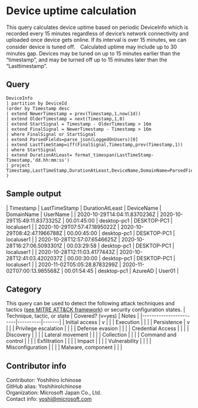 # Device uptime calculation  
This query calculates device uptime based on periodic DeviceInfo which is recorded every 15 minutes regardless of device’s network connectivity and uploaded once device gets online. If its interval is over 15 minutes, we can consider device is tuned off.　Calculated uptime may include up to 30 minutes gap. Devices may be tuned on up to 15 minutes earlier than the “timestamp”, and may be turned off up to 15 minutes later than the “Lasttimestamp”.  

## Query
```
DeviceInfo 
| partition by DeviceId
(order by Timestamp desc
| extend NewerTimestamp = prev(Timestamp,1,now(1d))
| extend OlderTimestamp = next(Timestamp,1,0)
| extend StartSignal = Timestamp - OlderTimestamp > 16m
| extend FinalSignal = NewerTimestamp - Timestamp > 16m
| where FinalSignal or StartSignal
| extend ParsedFields=parse_json(LoggedOnUsers)[0]
| extend LastTimeStamp=iff(FinalSignal,Timestamp,prev(Timestamp,1))
| where StartSignal
| extend DurationAtLeast= format_timespan(LastTimeStamp-Timestamp,'dd.hh:mm:ss')
| project Timestamp,LastTimeStamp,DurationAtLeast,DeviceName,DomainName=ParsedFields.DomainName,UserName=ParsedFields.UserName
)
```
## Sample output  
| Timestamp | LastTimeStamp | DurationAtLeast | DeviceName | DomainName | UserName |
| 2020-10-29T14:04:11.8370236Z | 2020-10-29T15:49:11.8373325Z | 00.01:45:00 | desktop-pc1 | DESKTOP-PC1 | localuser1 |
| 2020-10-29T07:57:47.1895022Z | 2020-10-29T08:42:47.1966788Z | 00.00:45:00 | desktop-pc1 | DESKTOP-PC1 | localuser1 |
| 2020-10-28T12:57:07.6546625Z | 2020-10-28T16:27:06.5093301Z | 00.03:29:58 | desktop-pc1 | DESKTOP-PC1 | localuser1 |
| 2020-10-28T12:11:03.4177443Z | 2020-10-28T12:41:03.4202037Z | 00.00:30:00 | desktop-pc1 | DESKTOP-PC1 | localuser1 |
| 2020-11-02T05:05:28.8783299Z | 2020-11-02T07:00:13.985568Z | 00.01:54:45 | desktop-pc1 | AzureAD | User01 |

## Category
This query can be used to detect the following attack techniques and tactics ([see MITRE ATT&CK framework](https://attack.mitre.org/)) or security configuration states.
| Technique, tactic, or state | Covered? (v=yes) | Notes |
|------------------------|----------|-------|
| Initial access | v |  |
| Execution |  |  |
| Persistence | v |  | 
| Privilege escalation |  |  |
| Defense evasion |  |  | 
| Credential Access |  |  | 
| Discovery |  |  | 
| Lateral movement |  |  | 
| Collection |  |  | 
| Command and control |  |  | 
| Exfiltration |  |  | 
| Impact |  |  |
| Vulnerability |  |  |
| Misconfiguration |  |  |
| Malware, component |  |  |

## Contributor info
Contributor: Yoshihiro Ichinose  
GitHub alias: YoshihiroIchinose  
Organization: Microsoft Japan Co., Ltd.  
Contact info: yoshi@microsoft.com  
